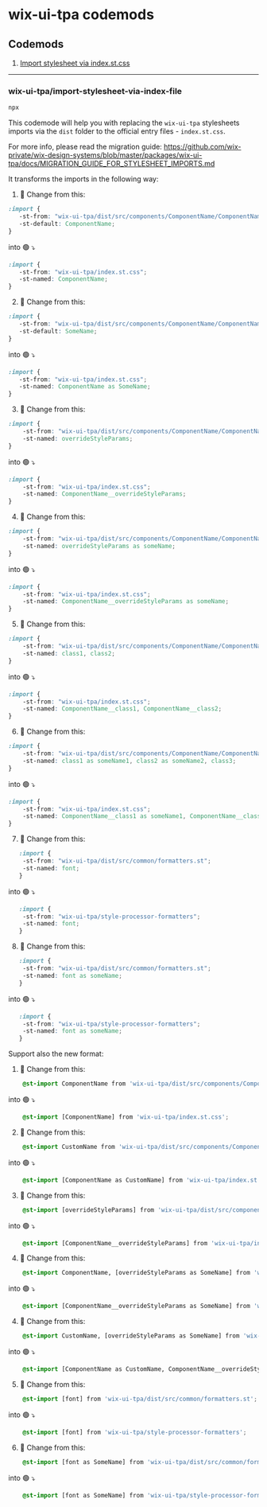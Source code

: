# wix-ui-tpa codemods

## Codemods
1. [Import stylesheet via index.st.css](#wix-base-uiimport-stylesheet-via-index-file)
---

### wix-ui-tpa/import-stylesheet-via-index-file
```bash
npx
```

This codemode will help you with replacing the `wix-ui-tpa` stylesheets imports via the `dist` folder to the official entry files - `index.st.css`.

For more info, please read the migration guide: https://github.com/wix-private/wix-design-systems/blob/master/packages/wix-ui-tpa/docs/MIGRATION_GUIDE_FOR_STYLESHEET_IMPORTS.md


It transforms the imports in the following way:

1. 🔴 Change from this:

```css
:import {
   -st-from: "wix-ui-tpa/dist/src/components/ComponentName/ComponentName.st.css";
   -st-default: ComponentName;
}
```

into 🟢 ⤵️
```css
:import {
   -st-from: "wix-ui-tpa/index.st.css";
   -st-named: ComponentName;
}
```

2. 🔴 Change from this:

```css
:import {
   -st-from: "wix-ui-tpa/dist/src/components/ComponentName/ComponentName.st.css";
   -st-default: SomeName;
}
```

into 🟢 ⤵️
```css
:import {
   -st-from: "wix-ui-tpa/index.st.css";
   -st-named: ComponentName as SomeName;
}
```

3. 🔴 Change from this:

```css
:import {
    -st-from: "wix-ui-tpa/dist/src/components/ComponentName/ComponentName.st.css";
    -st-named: overrideStyleParams;
}
```

into 🟢 ⤵️️
```css
:import {
    -st-from: "wix-ui-tpa/index.st.css";
    -st-named: ComponentName__overrideStyleParams;
}
```

4. 🔴 Change from this:

```css
:import {
    -st-from: "wix-ui-tpa/dist/src/components/ComponentName/ComponentName.st.css";
    -st-named: overrideStyleParams as someName;
}
```

into 🟢 ⤵️️
```css
:import {
    -st-from: "wix-ui-tpa/index.st.css";
    -st-named: ComponentName__overrideStyleParams as someName;
}
```

5. 🔴 Change from this:

```css
:import {
    -st-from: "wix-ui-tpa/dist/src/components/ComponentName/ComponentName.st.css";
    -st-named: class1, class2;
}
```

into 🟢 ⤵️️
```css
:import {
    -st-from: "wix-ui-tpa/index.st.css";
    -st-named: ComponentName__class1, ComponentName__class2;
}
```

6. 🔴 Change from this:

```css
:import {
    -st-from: "wix-ui-tpa/dist/src/components/ComponentName/ComponentName.st.css";
    -st-named: class1 as someName1, class2 as someName2, class3;
}
```

into 🟢 ⤵️️
```css
:import {
    -st-from: "wix-ui-tpa/index.st.css";
    -st-named: ComponentName__class1 as someName1, ComponentName__class2 as someName2, ComponentName__class3;
}
```


7. 🔴 Change from this:
```css
   :import {
    -st-from: "wix-ui-tpa/dist/src/common/formatters.st";
    -st-named: font;
   }
```

into 🟢 ⤵️
```css
   :import {
    -st-from: "wix-ui-tpa/style-processor-formatters";
    -st-named: font;
   }
```

8. 🔴 Change from this:
```css
   :import {
    -st-from: "wix-ui-tpa/dist/src/common/formatters.st";
    -st-named: font as someName;
   }
```

into 🟢 ⤵️
```css
   :import {
    -st-from: "wix-ui-tpa/style-processor-formatters";
    -st-named: font as someName;
   }
```


Support also the new format:

1. 🔴 Change from this:

```css
    @st-import ComponentName from 'wix-ui-tpa/dist/src/components/ComponentName/ComponentName.st.css';
```

into 🟢 ⤵️
```css
    @st-import [ComponentName] from 'wix-ui-tpa/index.st.css';
```

2. 🔴 Change from this:

```css
    @st-import CustomName from 'wix-ui-tpa/dist/src/components/ComponentName/ComponentName.st.css';
```

into 🟢 ⤵️
```css
    @st-import [ComponentName as CustomName] from 'wix-ui-tpa/index.st.css';
```

3. 🔴 Change from this:

```css
    @st-import [overrideStyleParams] from 'wix-ui-tpa/dist/src/components/ComponentName/ComponentName.st.css';
```

into 🟢 ⤵️️
```css
    @st-import [ComponentName__overrideStyleParams] from 'wix-ui-tpa/index.st.css';
```

4. 🔴 Change from this:

```css
    @st-import ComponentName, [overrideStyleParams as SomeName] from 'wix-ui-tpa/dist/src/components/ComponentName/ComponentName.st.css';
```

into 🟢 ⤵️️
```css
    @st-import [ComponentName__overrideStyleParams as SomeName] from 'wix-ui-tpa/index.st.css';
```

4. 🔴 Change from this:

```css
    @st-import CustomName, [overrideStyleParams as SomeName] from 'wix-ui-tpa/dist/src/components/ComponentName/ComponentName.st.css';
```

into 🟢 ⤵️️
```css
    @st-import [ComponentName as CustomName, ComponentName__overrideStyleParams as SomeName] from 'wix-ui-tpa/index.st.css';
```

5. 🔴 Change from this:
```css
    @st-import [font] from 'wix-ui-tpa/dist/src/common/formatters.st';
```

into 🟢 ⤵️
```css
    @st-import [font] from 'wix-ui-tpa/style-processor-formatters';
```

6. 🔴 Change from this:
```css
    @st-import [font as SomeName] from 'wix-ui-tpa/dist/src/common/formatters.st';
```

into 🟢 ⤵️
```css
    @st-import [font as SomeName] from 'wix-ui-tpa/style-processor-formatters';
```
